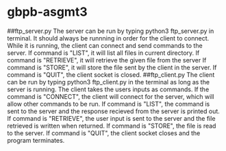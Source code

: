 # gbpb-asgmt3

##ftp_server.py
The server can be run by typing python3 ftp_server.py in terminal.
It should always be runnning in order for the client to connect.
While it is running, the client can connect and send commands to the server.
If command is "LIST", it will list all files in current directory.
If command is "RETRIEVE", it will retrieve the given file from the server
If command is "STORE", it will store the file sent by the client in the server.
If command is "QUIT", the client socket is closed. 
##ftp_client.py
The client can be run by typing python3 ftp_client.py in the terminal as long as the server is running.
The client takes the users inputs as commands.
If the command is "CONNECT", the client will connect for the server, which will allow other commands to be run.
If command is "LIST", the command is sent to the server and the response recieved from the server is printed out.
If command is "RETRIEVE", the user input is sent to the server and the file retrieved is written when returned.
If command is "STORE", the file is read to the server.
If command is "QUIT", the client socket closes and the program terminates.
